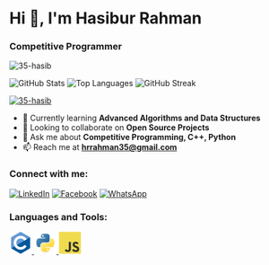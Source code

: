<h1>Hi 👋, I'm Hasibur Rahman</h1>
<h3>Competitive Programmer</h3>

<p> 
  <img src="https://komarev.com/ghpvc/?username=35-hasib&label=Profile%20views&color=0e75b6&style=flat" alt="35-hasib" /> 
</p>

<p>
  <img src="https://github-readme-stats.vercel.app/api?username=35-hasib&show_icons=true&locale=en&hide=issues&hide_border=true" alt="GitHub Stats" />
  <img src="https://github-readme-stats.vercel.app/api/top-langs?username=35-hasib&layout=compact&langs_count=6&hide_border=true" alt="Top Languages" />
  <img src="https://github-readme-streak-stats.herokuapp.com/?user=35-hasib&hide_border=true" alt="GitHub Streak" />
</p>

<p> 
  <a href="https://github-profile-trophy.vercel.app/?username=35-hasib" target="_blank">
    <img src="https://github-profile-trophy.vercel.app/?username=35-hasib&row=1&column=6&margin-w=5" alt="35-hasib" />
  </a>
</p>

- 🌱 Currently learning **Advanced Algorithms and Data Structures**
- 👯 Looking to collaborate on **Open Source Projects**
- 💬 Ask me about **Competitive Programming, C++, Python**
- 📫 Reach me at **hrrahman35@gmail.com**

<h3>Connect with me:</h3>
<p>
  <a href="https://www.linkedin.com/in/35-hasibur/" target="blank"><img src="https://raw.githubusercontent.com/rahuldkjain/github-profile-readme-generator/master/src/images/icons/Social/linked-in-alt.svg" alt="LinkedIn" height="30" width="40" /></a>
  <a href="https://www.facebook.com/35.hmmm/" target="blank"><img src="https://raw.githubusercontent.com/rahuldkjain/github-profile-readme-generator/master/src/images/icons/Social/facebook.svg" alt="Facebook" height="30" width="40" /></a>
  <a href="https://wa.me/+8801571007636" target="blank"><img src="https://raw.githubusercontent.com/rahuldkjain/github-profile-readme-generator/master/src/images/icons/Social/whatsapp.svg" alt="WhatsApp" height="30" width="40" /></a>
</p>

<h3>Languages and Tools:</h3>
<p> 
  <a href="https://www.cprogramming.com/" target="_blank" rel="noreferrer"> <img src="https://raw.githubusercontent.com/devicons/devicon/master/icons/c/c-original.svg" alt="C" width="40" height="40"/> </a> 
  <a href="https://www.python.org" target="_blank" rel="noreferrer"> <img src="https://raw.githubusercontent.com/devicons/devicon/master/icons/python/python-original.svg" alt="Python" width="40" height="40"/> </a> 
  <a href="https://developer.mozilla.org/en-US/docs/Web/JavaScript" target="_blank" rel="noreferrer"> <img src="https://raw.githubusercontent.com/devicons/devicon/master/icons/javascript/javascript-original.svg" alt="JavaScript" width="40" height="40"/> </a> 
  <!-- Add more languages/tools as needed -->
</p>
